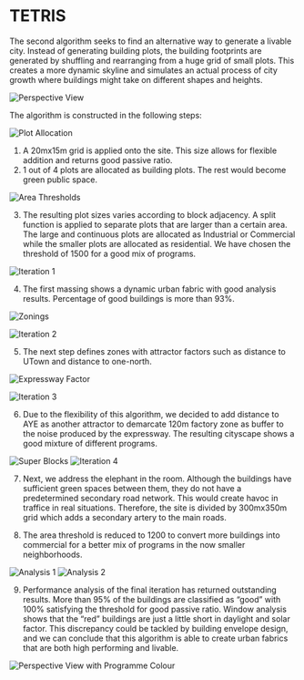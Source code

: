 # TETRIS

The second algorithm seeks to find an alternative way to generate a livable city. Instead of generating building plots, the building footprints are generated by shuffling and rearranging from a huge grid of small plots. This creates a more dynamic skyline and simulates an actual process of city growth where buildings might take on different shapes and heights.

![Perspective View](./imgs/r4.jpg)

The algorithm is constructed in the following steps:


![Plot Allocation](./imgs/b1.png)

1.	A 20mx15m grid is applied onto the site. This size allows for flexible addition and returns good passive ratio.
2.	1 out of 4 plots are allocated as building plots. The rest would become green public space. 

![Area Thresholds](./imgs/b2.png)

3.	The resulting plot sizes varies according to block adjacency. A split function is applied to separate plots that are larger than a certain area. The large and continuous plots are allocated as Industrial or Commercial while the smaller plots are allocated as residential. We have chosen the threshold of 1500 for a good mix of programs.


![Iteration 1](./imgs/b3.png)


4.	The first massing shows a dynamic urban fabric with good analysis results. Percentage of good buildings is more than 93%. 



![Zonings](./imgs/b4.png)


![Iteration 2](./imgs/b5.png)


5.	The next step defines zones with attractor factors such as distance to UTown and distance to one-north.

![Expressway Factor](./imgs/b6.png)

![Iteration 3](./imgs/b7.png)

6.	Due to the flexibility of this algorithm, we decided to add distance to AYE as another attractor to demarcate 120m factory zone as buffer to the noise produced by the expressway. The resulting cityscape shows a good mixture of different programs. 


![Super Blocks](./imgs/b8.png)
![Iteration 4](./imgs/b9.png)

7. Next, we address the elephant in the room. Although the buildings have sufficient green spaces between them, they do not have a predetermined secondary road network. This would create havoc in traffice in real situations. Therefore, the site is divided by 300mx350m grid which adds a secondary artery to the main roads. 

8.	The area threshold is reduced to 1200 to convert more buildings into commercial for a better mix of programs in the now smaller neighborhoods.

![Analysis 1](./imgs/b10.png)
![Analysis 2](./imgs/b11.png)

9.  Performance analysis of the final iteration has returned outstanding results. More than 95% of the buildings are classified as “good” with 100%  satisfying the threshold for good passive ratio. Window analysis shows that the “red” buildings are just a little short in daylight and solar factor. This discrepancy could be tackled by building envelope design, and we can conclude that this algorithm is able to create urban fabrics that are both high performing and livable.


![Perspective View with Programme Colour](./imgs/r3.jpg)
